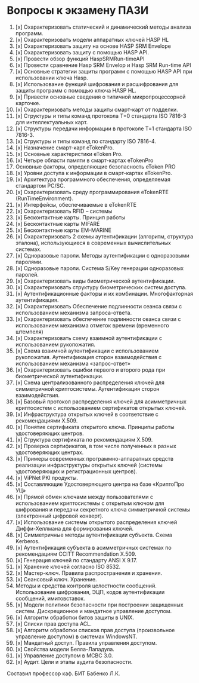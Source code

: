 # Вопросы к экзамену  ПАЗИ

1.  [x] Охарактеризовать статический и динамический методы анализа программ.
2.  [x] Охарактеризовать модели аппаратных ключей HASP HL
3.  [x] Охарактеризовать защиту на основе  HASP SRM Envelope
4.  [x] Охарактеризовать защиту с помощью HASP API.
5.  [x] Провести обзор функций HaspSRMRun-timeAPI
6.  [x] Провести сравнение Hasp SRM Envelop и Hasp SRM Run-time API
7.  [x] Основные стратегии защиты программ с помощью HASP API при использовании ключа Hasp.
8.  [x] Использование функций шифрования и расшифрования для защиты программ с помощью ключа HASP HL.
9.  [x] Привести основные сведения о типичной микропроцессорной карточке.
10. [x] Охарактеризовать методы защиты смарт-карт от подделки.
11. [x] Структуры и типы команд протокола Т=0 стандарта ISO 7816-3 для интеллектуальных карт.
12. [x] Структуры передачи информации в протоколе Т=1 стандарта ISO 7816-3.
13. [x] Структуры и типы команд по стандарту ISO 7816-4.
14. [x] Назначение смарт-карт  eTokenPro.
15. [x] Основные характеристики eToken Pro.
16. [x] Четыре области  памяти в смарт-картах eTokenPro
17. Основные факторы, определяющие безопасность eToken PRO
18. [x] Уровни доступа к информации в смарт-картах eTokenPro.
19. [x] Архитектура программного обеспечения, определяемая стандартом PC/SC.
20. [x] Охарактеризовать среду программирования eTokenRTE (RunTimeEnvironment).
21. [x] Интерфейсы, обеспечиваемые в eTokenRTE
22. [x] Охарактеризовать RFID – системы
23. [x] Бесконтактные карты. Принцип работы
24. [x] Бесконтактные карты MIFARE
25. [x] Бесконтактные карты EM-MARINE
26. [x] Охарактеризовать 2 схемы аутентификации (алгоритм, структура эталона), использующиеся в современных вычислительных системах.
27. [x] Одноразовые пароли. Методы аутентификации с одноразовыми паролями.
28. [x] Одноразовые пароли. Система S/Key генерации одноразовых паролей.
29. [x] Охарактеризовать виды биометрической аутентификации.
30. [x] Охарактеризовать структуру биометрических систем доступа.
31. [x] Аутентификационные факторы и их комбинации. Многофакторная аутентификация.
32.  [x] Охарактеризовать Обеспечение подлинности сеанса связи с использованием механизма запроса-ответа.
33.  [x] Охарактеризовать обеспечение подлинности сеанса связи с использованием механизма отметок времени (временного штемпеля)
34.  [x] Охарактеризовать схему взаимной аутентификации с использованием рукопожатия.
35.  [x] Схема взаимной аутентификации с использованием рукопожатия. Аутентификация сторон взаимодействия с использованием механизма «запрос-ответ»
36.  [x] Охарактеризовать ошибки первого и второго рода при биометрической аутентификации.
1.   [x] Схема централизованного распределения ключей для симметричной криптосистемы. Аутентификация сторон взаимодействия.
2.   [x] Базовый протокол распределения ключей для асимметричных криптосистем с использованием сертификатов открытых ключей.
3.   [x] Инфраструктура открытых ключей в соответствие с рекомендациями X.509.
4.   [x] Понятие сертификата открытого ключа. Принципы работы удостоверяющих центров.
5.   [x] Структура сертификата по рекомендациям X.509.
6.   [x] Проверка сертификатов, в том числе полученных в разных удостоверяющих центрах.
7.   [x] Примеры современных программно-аппаратных средств реализации инфраструктуры открытых ключей (системы удостоверяющих и регистрационных центров).
8.   [x] ViPNet PKI продукты.
9.   [x] Составляющие Удостоверяющего центра на базе «КриптоПро УЦ»
10.  [x] Прямой обмен ключами между пользователями с использованием криптосистемы с открытым ключом для шифрования и передачи секретного ключа симметричной системы (электронный цифровой конверт).
11.  [x] Использование системы открытого распределения ключей Диффи-Хеллмана для формирования ключей.
12.  [x] Симметричные методы аутентификации субъекта. Схема Kerberos.
13.  [x] Аутентификация субъекта в асимметричных системах по рекомендациям CCITT Recommendation X.509.
14.  [x] Генерация ключей по стандарту ANSI X 9.17.
15.  [x] Хранение ключей согласно ISO 8532.
16.  [x] Мастер-ключ. Правила распространения и хранения. 
17.  [x] Сеансовый ключ.  Хранение. 
18. Методы и средства контроля целостности сообщений. Использование шифрования, ЭЦП, кодов аутентификации сообщений,  имитовставок.
19.  [x] Модели политики безопасности при построении защищенных систем. Дискреционное и мандатное управление доступом. 
20.  [x] Алгоритм обработки битов защиты в UNIX.
21.  [x] Списки прав доступа ACL.
22.  [x] Алгоритм обработки списков прав доступа (произвольное управление доступом) в системах WindowsNT.
23.  [x] Мандатный доступ. Правила управления доступом.
24.  [x] Свойства модели Белла-Лападула.
25.  [x] Управление доступом в МСВС 3.0. 
26.  [x] Аудит. Цели и этапы аудита безопасности.

Составил профессор каф. БИТ      Бабенко Л.К.
